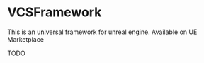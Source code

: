 # VCSFramework
This is an universal framework for unreal engine. Available on UE Marketplace


TODO
